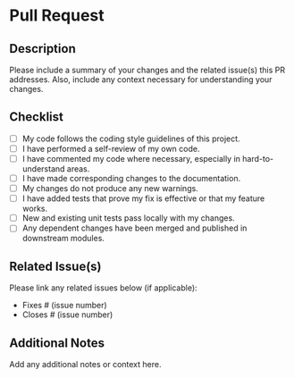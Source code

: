 # Pull Request

## Description

Please include a summary of your changes and the related issue(s) this PR addresses. Also, include any context necessary for understanding your changes.

## Checklist

- [ ] My code follows the coding style guidelines of this project.
- [ ] I have performed a self-review of my own code.
- [ ] I have commented my code where necessary, especially in hard-to-understand areas.
- [ ] I have made corresponding changes to the documentation.
- [ ] My changes do not produce any new warnings.
- [ ] I have added tests that prove my fix is effective or that my feature works.
- [ ] New and existing unit tests pass locally with my changes.
- [ ] Any dependent changes have been merged and published in downstream modules.

## Related Issue(s)

Please link any related issues below (if applicable):
- Fixes # (issue number)
- Closes # (issue number)

## Additional Notes

Add any additional notes or context here.
